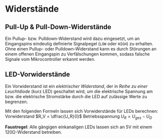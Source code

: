 # Widerstände

## Pull-Up & Pull-Down-Widerstände
Ein Pullup- bzw. Pulldown-Widerstand wird dazu eingesetzt, um an Eingangspins eindeutig definierte Signalpegel (`LOW` oder `HIGH`) zu erhalten. Ohne einen Pullup- oder Pulldown-Widerstand kann es durch Störungen an einem offenen Eingangspin zu Verfälschungen kommen, sodass falsche Signale vom Mikrocontroller erkannt werden.

## LED-Vorwiderstände
Ein Vorwiderstand ist ein *elektrischer Widerstand*, der in *Reihe zu einer Leuchtdiode* (kurz LED) geschaltet wird, um die elektrische Spannung am bzw. die elektrische Stromstärke durch die LED auf zulässige Werte zu begrenzen.

Mit den folgenden Formeln lassen sich Vorwiderstände für LEDs berechnen:
Vorwiderstand $R_V = \dfrac{U_R}{I}$
Betriebsspannung $U_R = U_{ges} - U_D$

**Faustregel**: Alle gängigen einkanaligen LEDs lassen sich an 5V mit einem 120Ω-Widerstand betreiben.
